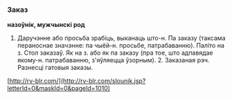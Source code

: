 ### Заказ
**назоўнік, мужчынскі род**

1. Даручэнне або просьба зрабіць, выканаць што-н. Па заказу (таксама пераноснае значэнне: па чыёй-н. просьбе, патрабаванню). Паліто на з. Стол заказаў. Як на з. або як па заказу (пра тое, што адпавядае якому-н. патрабаванню, з'яўляецца ўзорным). 2. Заказаная рэч. Разнесці гатовыя заказы.

<a rel="author">[http://rv-blr.com/](http://rv-blr.com/slounik.jsp?letterId=0&maskId=0&pageId=1010)</a>
